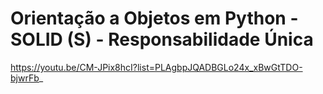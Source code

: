# Orientação a Objetos em Python - SOLID (S) - Responsabilidade Única

https://youtu.be/CM-JPix8hcI?list=PLAgbpJQADBGLo24x_xBwGtTDO-bjwrFb_
